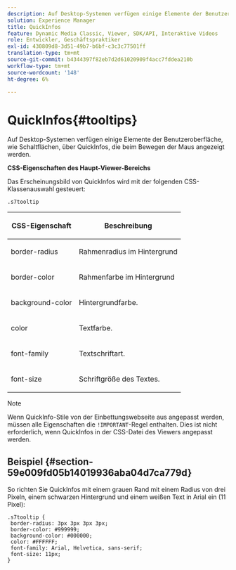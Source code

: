 ```yaml
---
description: Auf Desktop-Systemen verfügen einige Elemente der Benutzeroberfläche, wie Schaltflächen, über QuickInfos, die beim Bewegen der Maus angezeigt werden.
solution: Experience Manager
title: QuickInfos
feature: Dynamic Media Classic, Viewer, SDK/API, Interaktive Videos
role: Entwickler, Geschäftspraktiker
exl-id: 430809d8-3d51-49b7-b6bf-c3c3c77501ff
translation-type: tm+mt
source-git-commit: b4344397f82eb7d2d61020909f4acc7fddea210b
workflow-type: tm+mt
source-wordcount: '148'
ht-degree: 6%

---
```


# QuickInfos{#tooltips}

Auf Desktop-Systemen verfügen einige Elemente der Benutzeroberfläche, wie Schaltflächen, über QuickInfos, die beim Bewegen der Maus angezeigt werden.

<!--<a id="section_061E550C1C1D4DB2BD663A898895B38C"></a>-->

**CSS-Eigenschaften des Haupt-Viewer-Bereichs**

Das Erscheinungsbild von QuickInfos wird mit der folgenden CSS-Klassenauswahl gesteuert:

```
.s7tooltip
```

<table id="table_94EE3F5BBE4547C0B4943471CEE7EDE4"> 
 <thead> 
  <tr> 
   <th colname="col1" class="entry"> <p> CSS-Eigenschaft </p> </th> 
   <th colname="col2" class="entry"> <p>Beschreibung </p> </th> 
  </tr> 
 </thead>
 <tbody> 
  <tr> 
   <td colname="col1"> <p> <span class="codeph"> border-radius  </span> </p> </td> 
   <td colname="col2"> <p> Rahmenradius im Hintergrund </p> </td> 
  </tr> 
  <tr> 
   <td colname="col1"> <p> <span class="codeph"> border-color  </span> </p> </td> 
   <td colname="col2"> <p> Rahmenfarbe im Hintergrund </p> </td> 
  </tr> 
  <tr> 
   <td colname="col1"> <p> <span class="codeph"> background-color  </span> </p> </td> 
   <td colname="col2"> <p> Hintergrundfarbe. </p> </td> 
  </tr> 
  <tr> 
   <td colname="col1"> <p> <span class="codeph"> color </span> </p> </td> 
   <td colname="col2"> <p>Textfarbe. </p> </td> 
  </tr> 
  <tr> 
   <td colname="col1"> <p> <span class="codeph"> font-family  </span> </p> </td> 
   <td colname="col2"> <p>Textschriftart. </p> </td> 
  </tr> 
  <tr> 
   <td colname="col1"> <p> <span class="codeph"> font-size  </span> </p> </td> 
   <td colname="col2"> <p>Schriftgröße des Textes. </p> </td> 
  </tr> 
 </tbody> 
</table>

>[!NOTE]
>
>Wenn QuickInfo-Stile von der Einbettungswebseite aus angepasst werden, müssen alle Eigenschaften die `!IMPORTANT`-Regel enthalten. Dies ist nicht erforderlich, wenn QuickInfos in der CSS-Datei des Viewers angepasst werden.

## Beispiel {#section-59e009fd05b14019936aba04d7ca779d}

So richten Sie QuickInfos mit einem grauen Rand mit einem Radius von drei Pixeln, einem schwarzen Hintergrund und einem weißen Text in Arial ein (11 Pixel):

```
.s7tooltip { 
 border-radius: 3px 3px 3px 3px; 
 border-color: #999999; 
 background-color: #000000; 
 color: #FFFFFF; 
 font-family: Arial, Helvetica, sans-serif; 
 font-size: 11px; 
}
```
